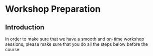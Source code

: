 # Workshop Preparation

## Introduction
In order to make sure that we have a smooth and on-time workshop sessions, please make sure that you do all the steps below before the course
